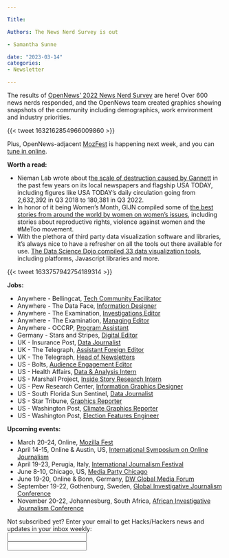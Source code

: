 ```yaml
---

Title: 

Authors: The News Nerd Survey is out

- Samantha Sunne

date: "2023-03-14"
categories:
- Newsletter 

---
```


The results of [OpenNews’ 2022 News Nerd Survey](https://source.opennews.org/articles/2022-news-nerd-survey-overall-findings/) are here! Over 600 news nerds responded, and the OpenNews team created graphics showing snapshots of the community including demographics, work environment and industry priorities.

{{< tweet 1632162854966009860 >}}

Plus, OpenNews-adjacent [MozFest](https://www.mozillafestival.org/en/?gclid=Cj0KCQjwtsCgBhDEARIsAE7RYh0znuhclCmTYtqeXDJGVGv1H5qZo7M4KmV_5_zzoYnh5uJeWOGQmJ4aAkvDEALw_wcB) is happening next week, and you can [tune in online](https://www.mozillafestival.org/en/?gclid=Cj0KCQjwtsCgBhDEARIsAE7RYh0znuhclCmTYtqeXDJGVGv1H5qZo7M4KmV_5_zzoYnh5uJeWOGQmJ4aAkvDEALw_wcB).

**Worth a read:**



* Nieman Lab wrote about t[he scale of destruction caused by Gannett](https://www.niemanlab.org/2023/03/the-scale-of-local-news-destruction-in-gannetts-markets-is-astonishing/) in the past few years on its local newspapers and flagship USA TODAY, including figures like USA TODAY’s daily circulation going from 2,632,392 in Q3 2018 to 180,381 in Q3 2022.
* In honor of it being Women’s Month, GIJN compiled some of [the best stories from around the world by women on women’s issues](https://gijn.org/2023/03/08/editors-pick-best-stories-gijn-women/), including stories about reproductive rights, violence against women and the #MeToo movement.
* With the plethora of third party data visualization software and libraries, it’s always nice to have a refresher on all the tools out there available for use. [The Data Science Dojo compiled 33 data visualization tools](https://datasciencedojo.com/blog/33-data-visualization-ways/), including platforms, Javascript libraries and more.

{{< tweet 1633757942754189314 >}}

**Jobs:**



* Anywhere - Bellingcat, [Tech Community Facilitator](https://www.bellingcat.com/bellingcat-is-hiring-tech-community-facilitator/)
* Anywhere - The Data Face, [Information Designer](https://the-dataface.homerun.co/info-designer-2023)
* Anywhere - The Examination, [Investigations Editor](https://medium.com/the-examination/investigations-editor-the-examination-898e34b38832)
* Anywhere - The Examination, [Managing Editor](https://medium.com/the-examination/managing-editor-the-examination-8fc2affe4d77)
* Anywhere - OCCRP, [Program Assistant](https://www.occrp.org/en/occrp-jobs/gacc-program-assistant)
* Germany - Stars and Stripes, [Digital Editor](https://www.journalismjobs.com/1679195-digital-editor-stars-and-stripes)
* UK - Insurance Post, [Data Journalist](https://www.journalism.co.uk/media-jobs/data-journalist/s75/a1015636/)
* UK - The Telegraph, [Assistant Foreign Editor](https://www.cisionjobs.co.uk/job/109701/the-telegraph-assistant-foreign-editor-fixed-term-contract/)
* UK - The Telegraph, [Head of Newsletters](https://www.cisionjobs.co.uk/job/109684/the-telegraph-head-of-newsletters/)
* US - Bolts, [Audience Engagement Editor](https://www.ire.org/job-center/audience-engagement-editor/)
* US - Health Affairs, ​​[Data & Analysis Intern](https://www.projecthope.org/job/data-analysis-intern-health-affairs/)
* US - Marshall Project, [Inside Story Research Intern](https://www.themarshallproject.org/jobs/inside-story-research-intern)
* US - Pew Research Center, [Information Graphics Designer](https://pewtrusts.wd5.myworkdayjobs.com/en-US/CenterExternal/details/Information-Graphics-Designer_R002077)
* US - South Florida Sun Sentinel, [Data Journalist](https://docs.google.com/document/d/1gfa0n_3vUSDeWKbJrtuA3WfLYk3wrDBhwgSO8r_eA9c/edit)
* US - Star Tribune, [Graphics Reporter](https://recruiting2.ultipro.com/STA1013/JobBoard/94aec289-5757-a8f0-d3bb-77f9cd846172/OpportunityDetail?opportunityId=c79c6275-5f32-477f-84be-5aac310d1103)
* US - Washington Post, [Climate Graphics Reporter](https://washpost.wd5.myworkdayjobs.com/en-US/washingtonpostcareers/job/DC-Washington-TWP-Headquarters/Climate-Graphics-Reporter--12-month-contract_JR-90274272)
* US - Washington Post, [Election Features Engineer](https://jobs.washingtonpost.com/job/250541734/election-features-engineer-all-levels-/)

**Upcoming events:**



* March 20-24, Online, [Mozilla Fest](https://www.mozillafestival.org/en/)
* April 14-15, Online & Austin, US, [International Symposium on Online Journalism](https://isoj.org/isoj-celebrates-a-successful-new-hybrid-model-and-announces-dates-for-2023-conference/)
* April 19-23, Perugia, Italy, [International Journalism Festival](https://www.journalismfestival.com/)
* June 8-10, Chicago, US, [Media Party Chicago](https://blog.mediaparty.info/media-party-is-going-global-next-step-chicago-6-8-june-2023-88ae56ffc83f)
* June 19-20, Online & Bonn, Germany, [DW Global Media Forum](https://corporate.dw.com/en/overcoming-divisions-dw-global-media-forum-2023/a-63990322)
* September 19-22, Gothenburg, Sweden, [Global Investigative Journalism Conference](https://gijc2023.org/)
* November 20-22, Johannesburg, South Africa, [African Investigative Journalism Conference](https://aijc.africa/)

<div id="mc_embed_signup"><form id="mc-embedded-subscribe-form" class="validate" action="//hackshackers.us1.list-manage.com/subscribe/post?u=c56f2e53d5ed6ef87f8aaa75c&amp;id=fb2bc6f10b" method="post" name="mc-embedded-subscribe-form" novalidate="" target="_blank">

<div id="mc_embed_signup_scroll">

<div class="mc-field-group"><label for="mce-EMAIL">Not subscribed yet? Enter your email to get Hacks/Hackers news and updates in your inbox weekly:  </label></div>

<div class="mc-field-group"><input id="mce-EMAIL" class="required email" name="EMAIL" type="email" value="" /></div>

<!-- real people should not fill this in and expect good things - do not remove this or risk form bot signups-->

<div style="position: absolute; left: -5000px;"><input tabindex="-1" name="b_c56f2e53d5ed6ef87f8aaa75c_fb2bc6f10b" type="text" value="" /></div>

<div class="clear"><input id="mc-embedded-subscribe" class="button" name="subscribe" typ
